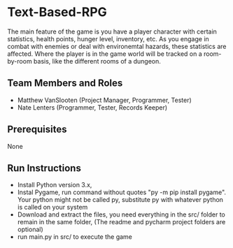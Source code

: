 # Text-Based-RPG

The main feature of the game is you have a player character with certain statistics, health points, hunger level, inventory, etc. 
As you engage in combat with enemies or deal with environemtal hazards, these statistics are affected. 
Where the player is in the game world will be tracked on a room-by-room basis, like the different rooms of a dungeon. 

## Team Members and Roles

* Matthew VanSlooten (Project Manager, Programmer, Tester)
* Nate Lenters (Programmer, Tester, Records Keeper)

## Prerequisites

None

## Run Instructions

* Install Python version 3.x,
* Instal Pygame, run command without quotes "py -m pip install pygame". Your python might not be called py, substitute py with whatever python is called on your system
* Download and extract the files, you need everything in the src/ folder to remain in the same folder, (The readme and pycharm project folders are optional)
* run main.py in src/ to execute the game


